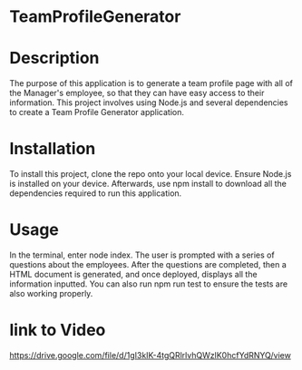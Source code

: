 # TeamProfileGenerator

# Description
The purpose of this application is to generate a team profile page with all of the Manager's employee, so that they can have easy access to their information. This project involves using Node.js and several dependencies to create a Team Profile Generator application. 
# Installation 
To install this project, clone the repo onto your local device. Ensure Node.js is installed on your device. Afterwards, use npm install to download all the dependencies required to run this application.

# Usage 
In the terminal, enter node index. The user is prompted with a series of questions about the employees. After the questions are completed, then a HTML document is generated, and once deployed, displays all the information inputted. You can also run npm run test to ensure the tests are also working properly. 

# link to Video
https://drive.google.com/file/d/1gI3kIK-4tgQRlrlvhQWzlK0hcfYdRNYQ/view
